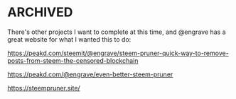 # ARCHIVED

There's other projects I want to complete at this time, and @engrave has a great website for what I wanted this to do:

https://peakd.com/steemit/@engrave/steem-pruner-quick-way-to-remove-posts-from-steem-the-censored-blockchain

https://peakd.com/@engrave/even-better-steem-pruner

https://steempruner.site/